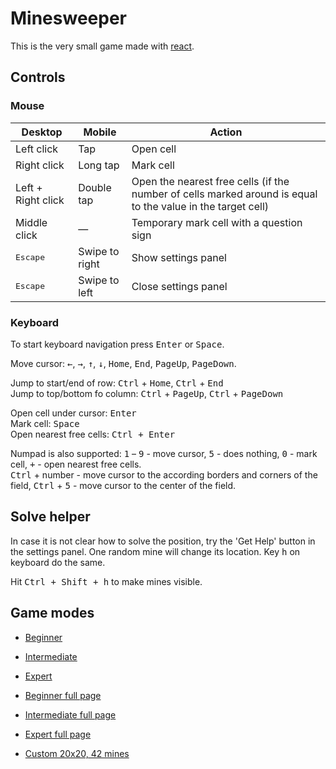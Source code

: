 # Minesweeper

This is the very small game made with [react](https://reactjs.org/).

## Controls

### Mouse

| Desktop            | Mobile         | Action                                                                                                      |
|--------------------|----------------|-------------------------------------------------------------------------------------------------------------|
| Left click         | Tap            | Open cell                                                                                                   |
| Right click        | Long tap       | Mark cell                                                                                                   |
| Left + Right click | Double tap     | Open the nearest free cells (if the number of cells marked around is equal to the value in the target cell) |
| Middle click       | —              | Temporary mark cell with a question sign                                                                    |
| <kbd>Escape</kbd>  | Swipe to right | Show settings panel                                                                                         |
| <kbd>Escape</kbd>  | Swipe to left  | Close settings panel                                                                                        |

### Keyboard

To start keyboard navigation press <kbd>Enter</kbd> or <kbd>Space</kbd>.

Move cursor: <kbd>←</kbd>, <kbd>→</kbd>, <kbd>↑</kbd>, <kbd>↓</kbd>, <kbd>Home</kbd>, <kbd>End</kbd>, <kbd>PageUp</kbd>, <kbd>PageDown</kbd>.

Jump to start/end of row: <kbd>Ctrl</kbd> + <kbd>Home</kbd>, <kbd>Ctrl</kbd> + <kbd>End</kbd>\
Jump to top/bottom fo column: <kbd>Ctrl</kbd> + <kbd>PageUp</kbd>, <kbd>Ctrl</kbd> + <kbd>PageDown</kbd>

Open cell under cursor: <kbd>Enter</kbd>\
Mark cell: <kbd>Space</kbd>\
Open nearest free cells: <kbd>Ctrl + Enter</kbd> 

Numpad is also supported: <kbd>1</kbd> – <kbd>9</kbd> - move cursor, <kbd>5</kbd> - does nothing, <kbd>0</kbd> - mark cell, <kbd>+</kbd> - open nearest free cells.\
<kbd>Ctrl</kbd> + number - move cursor to the according borders and corners of the field, <kbd>Ctrl</kbd> + <kbd>5</kbd> - move cursor to the center of the field. 

## Solve helper

In case it is not clear how to solve the position, try the 'Get Help' button in the settings panel. One random mine will change its location.
Key <kbd>h</kbd> on keyboard do the same.

Hit <kbd>Ctrl + Shift + h</kbd> to make mines visible.

## Game modes

- [Beginner](https://liksu.github.io/minesweeper-react/#Beginner)
- [Intermediate](https://liksu.github.io/minesweeper-react/#Intermediate)
- [Expert](https://liksu.github.io/minesweeper-react/#Expert)

- [Beginner full page](https://liksu.github.io/minesweeper-react/#Fill:Beginner)
- [Intermediate full page](https://liksu.github.io/minesweeper-react/#Fill:Intermediate)
- [Expert full page](https://liksu.github.io/minesweeper-react/#Fill:Expert)

- [Custom 20x20, 42 mines](https://liksu.github.io/minesweeper-react/#Custom:20x20x42)
